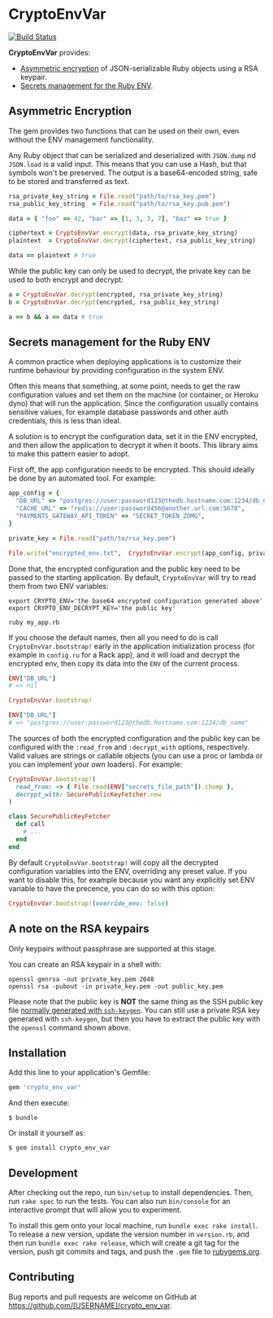 # CryptoEnvVar

[![Build Status](https://travis-ci.org/deliveroo/crypto_env_var.svg?branch=master)](https://travis-ci.org/deliveroo/crypto_env_var)

**CryptoEnvVar** provides:

* [Asymmetric encryption](#asymmetric-encryption) of JSON-serializable Ruby objects using a RSA keypair.
* [Secrets management for the Ruby ENV](#secrets-management-for-the-ruby-env).

## Asymmetric Encryption

The gem provides two functions that can be used on their own, even without the ENV management functionality.

Any Ruby object that can be serialized and deserialized with `JSON.dump` nd `JSON.load` is a valid input. This means that you can use a Hash, but that symbols won't be preserved. The output is a base64-encoded string, safe to be stored and transferred as text.

```ruby
rsa_private_key_string = File.read("path/to/rsa_key.pem")
rsa_public_key_string  = File.read("path/to/rsa_key.pub.pem")

data = { "foo" => 42, "bar" => [1, 3, 3, 7], "baz" => true }

ciphertext = CryptoEnvVar.encrypt(data, rsa_private_key_string)
plaintext  = CryptoEnvVar.decrypt(ciphertext, rsa_public_key_string)

data == plaintext # true
```

While the public key can only be used to decrypt, the private key can be used to both encrypt and decrypt:

```ruby
a = CryptoEnvVar.decrypt(encrypted, rsa_private_key_string)
b = CryptoEnvVar.decrypt(encrypted, rsa_public_key_string)

a == b && a == data # true
```

## Secrets management for the Ruby ENV

A common practice when deploying applications is to customize their runtime behaviour by providing configuration in the system ENV.

Often this means that something, at some point, needs to get the raw configuration values and set them on the machine (or container, or Heroku dyno) that will run the application. Since the configuration usually contains sensitive values, for example database passwords and other auth credentials, this is less than ideal.

A solution is to encrypt the configuration data, set it in the ENV encrypted, and then allow the application to decrypt it when it boots. This library aims to make this pattern easier to adopt.

First off, the app configuration needs to be encrypted. This should ideally be done by an automated tool. For example:

```ruby
app_config = {
  "DB_URL" => "postgres://user:password123@thedb.hostname.com:1234/db_name",
  "CACHE_URL" => "redis://user:password456@another.url.com:5678",
  "PAYMENTS_GATEWAY_API_TOKEN" => "SECRET_TOKEN_ZOMG",
}

private_key = File.read("path/to/rsa_key.pem")

File.write("encrypted_env.txt",  CryptoEnvVar.encrypt(app_config, private_key))
```

Done that, the encrypted configuration and the public key need to be passed to the starting application. By default, `CryptoEnvVar` will try to read them from two ENV variables:

```
export CRYPTO_ENV='the base64 encrypted configuration generated above'
export CRYPTO_ENV_DECRYPT_KEY='the public key'

ruby my_app.rb
```

If you choose the default names, then all you need to do is call `CryptoEnvVar.bootstrap!` early in the application initialization process (for example in `config.ru` for a Rack app), and it will load and decrypt the encrypted env, then copy its data into the `ENV` of the current process.

```ruby
ENV["DB_URL"]
# => nil

CryptoEnvVar.bootstrap!

ENV["DB_URL"]
# => "postgres://user:password123@thedb.hostname.com:1234/db_name"
```


The sources of both the encrypted configuration and the public key can be configured with the `:read_from` and `:decrypt_with` options, respectively. Valid values are strings or callable objects (you can use a proc or lambda or you can implement your own loaders). For example:

```ruby
CryptoEnvVar.bootstrap!(
  read_from: -> { File.read(ENV["secrets_file_path"]).chomp },
  decrypt_with: SecurePublicKeyFetcher.new
)

class SecurePublicKeyFetcher
  def call
    # ...
  end
end
```


By default `CryptoEnvVar.bootstrap!` will copy all the decrypted configuration variables into the ENV, overriding any preset value. If you want to disable this, for example because you want any explicitly set ENV variable to have the precence, you can do so with this option:

```ruby
CryptoEnvVar.bootstrap!(override_env: false)
```


## A note on the RSA keypairs

Only keypairs without passphrase are supported at this stage.

You can create an RSA keypair in a shell with:

```
openssl genrsa -out private_key.pem 2048
openssl rsa -pubout -in private_key.pem -out public_key.pem
```

Please note that the public key is **NOT** the same thing as the SSH public key file [normally generated with `ssh-keygen`](https://help.github.com/articles/generating-a-new-ssh-key-and-adding-it-to-the-ssh-agent/). You can still use a private RSA key generated with `ssh-keygen`, but then you have to extract the public key with the `openssl` command shown above.


## Installation

Add this line to your application's Gemfile:

```ruby
gem 'crypto_env_var'
```

And then execute:

    $ bundle

Or install it yourself as:

    $ gem install crypto_env_var


## Development

After checking out the repo, run `bin/setup` to install dependencies. Then, run `rake spec` to run the tests. You can also run `bin/console` for an interactive prompt that will allow you to experiment.

To install this gem onto your local machine, run `bundle exec rake install`. To release a new version, update the version number in `version.rb`, and then run `bundle exec rake release`, which will create a git tag for the version, push git commits and tags, and push the `.gem` file to [rubygems.org](https://rubygems.org).

## Contributing

Bug reports and pull requests are welcome on GitHub at https://github.com/[USERNAME]/crypto_env_var.
